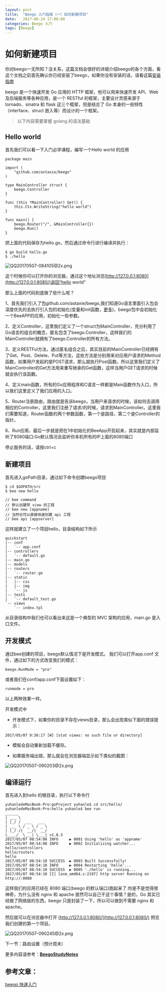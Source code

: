 ```yaml
---
layout: post
title:  "Beego 入门指南（一）如何新建项目"
date:   2017-06-24 17:00:00
categories: Beego 入门
tags: [Beego]
---
```


# 如何新建项目

你对beego一无所知？没关系，这篇文档会很好的详细介绍beego的各个方面，看这个文档之前首先确认你已经安装了beego，如果你没有安装的话，请看这篇[安装指南](https://github.com/astaxie/beego/blob/master/docs/zh/Install.md)

beego 是一个快速开发 Go 应用的 HTTP 框架，他可以用来快速开发 API、Web 及后端服务等各种应用，是一个 RESTful 的框架，主要设计灵感来源于 tornado、sinatra 和 flask 这三个框架，但是结合了 Go 本身的一些特性（interface、struct 嵌入等）而设计的一个框架。

<!--more-->

> 以下内容需要掌握 golang 的语法基础

## Hello world

首先我们可以看一下入门必学课程，编写一个Hello world 的应用

```
package main

import (
    "github.com/astaxie/beego"
)

type MainController struct {
    beego.Controller
}

func (this *MainController) Get() {
    this.Ctx.WriteString("hello world")
}

func main() {
    beego.Router("/", &MainController{})
    beego.Run()
}
```
把上面的代码保存为hello.go，然后通过命令行进行编译并执行：

```
$ go build hello.go
$ ./hello
```

![QQ20170507-084105@2x.png](http://upload-images.jianshu.io/upload_images/545755-436febc86fad703e.png?imageMogr2/auto-orient/strip%7CimageView2/2/w/1240)

这个时候你可以打开你的浏览器，通过这个地址浏览[http://127.0.0.1:8080](http://127.0.0.1:8080/)返回“hello world”

那么上面的代码到底做了些什么呢？

1、首先我们引入了包github.com/astaxie/beego,我们知道Go语言里面引入包会深度优先的去执行引入包的初始化(变量和init函数，[更多](https://github.com/astaxie/build-web-application-with-golang/blob/master/ebook/02.3.md#maininit))，beego包中会初始化一个BeeAPP的应用，初始化一些参数。

2、定义Controller，这里我们定义了一个struct为MainController，充分利用了Go语言的组合的概念，匿名包含了beego.Controller，这样我们的MainController就拥有了beego.Controller的所有方法。

3、定义RESTFul方法，通过匿名组合之后，其实目前的MainController已经拥有了Get、Post、Delete、Put等方法，这些方法是分别用来对应用户请求的Method函数，如果用户发起的是POST请求，那么就执行Post函数。所以这里我们定义了MainController的Get方法用来重写继承的Get函数，这样当用户GET请求的时候就会执行该函数。

4、定义main函数，所有的Go应用程序和C语言一样都是Main函数作为入口，所以我们这里定义了我们应用的入口。

5、Router注册路由，路由就是告诉beego，当用户来请求的时候，该如何去调用相应的Controller，这里我们注册了请求/的时候，请求到MainController。这里我们需要知道，Router函数的两个参数函数，第一个是路径，第二个是Controller的指针。

6、Run应用，最后一步就是把在1中初始化的BeeApp开启起来，其实就是内部监听了8080端口:Go默认情况会监听你本机所有的IP上面的8080端口

停止服务的话，请按ctrl+c

## 新建项目

首先进入goPath目录，通过如下命令创建beego项目

```
$ cd $GOPATH/src
$ bee new hello

// bee command
// 默认创建带 view 的工程
// bee new [appname] 
// 当然也可以直接快速创建 api 工程
// bee api [appserver]
```

这样就建立了一个项目hello，目录结构如下所示

```
quickstart
|-- conf
|   `-- app.conf
|-- controllers
|   `-- default.go
|-- main.go
|-- models
|-- routers
|   `-- router.go
|-- static
|   |-- css
|   |-- img
|   `-- js
|-- tests
|   `-- default_test.go
`-- views
    `-- index.tpl
```
从目录结构中我们也可以看出来这是一个典型的 MVC 架构的应用，main.go 是入口文件。


## 开发模式

通过bee创建的项目，beego默认情况下是开发模式。
我们可以打开app.conf 文件，通过如下的方式改变我们的模式：

```
beego.RunMode = "pro"
```

或者我们在conf/app.conf下面设置如下：

```
runmode = pro
```

以上两种效果一样。

开发模式中

* 开发模式下，如果你的目录不存在views目录，那么会出现类似下面的错误提示：

```
2017/05/07 9:36:17 [W] [stat views: no such file or directory]
```

* 模板会自动重新加载不缓存。

* 如果服务端出错，那么就会在浏览器端显示如下类似的截图：

![QQ20170507-090203@2x.png](http://upload-images.jianshu.io/upload_images/545755-cce31499ceaeda1d.png?imageMogr2/auto-orient/strip%7CimageView2/2/w/1240)

## 编译运行

首先进入到hello 的根目录，执行以下命令行

```
yuhanledeMacBook-Pro:goProject yuhanle$ cd src/hello/
yuhanledeMacBook-Pro:hello yuhanle$ bee run
______
| ___ \
| |_/ /  ___   ___
| ___ \ / _ \ / _ \
| |_/ /|  __/|  __/
\____/  \___| \___| v1.8.3
2017/05/07 08:54:08 INFO     ▶ 0001 Using 'hello' as 'appname'
2017/05/07 08:54:08 INFO     ▶ 0002 Initializing watcher...
hello/controllers
hello/routers
hello
2017/05/07 08:54:10 SUCCESS  ▶ 0003 Built Successfully!
2017/05/07 08:54:10 INFO     ▶ 0004 Restarting 'hello'...
2017/05/07 08:54:10 SUCCESS  ▶ 0005 './hello' is running...
2017/05/07 08:54:10 [I] [asm_amd64.s:2197] http server Running on http://:8080
```

这样我们的应用已经在 8080 端口(beego 的默认端口)跑起来了.你是不是觉得很神奇，为什么没有 nginx 和 apache 居然可以自己干这个事情？是的，Go 其实已经做了网络层的东西，beego 只是封装了一下，所以可以做到不需要 nginx 和 apache。

然后就可以在浏览器中打开 [http://127.0.0.1:8080/](http://127.0.0.1:8080/) 预览我们创建的第一个项目。

![QQ20170507-090245@2x.png](http://upload-images.jianshu.io/upload_images/545755-8f52376c9d2c1e93.png?imageMogr2/auto-orient/strip%7CimageView2/2/w/1240)

下一节：路由设置（预计周末）

更多内容请参考：**[BeegoStudyNotes](https://github.com/yuhanle/BeegoStudyNotes)**

## 参考文章：

[beego 快速入门](https://beego.me/docs/quickstart/)